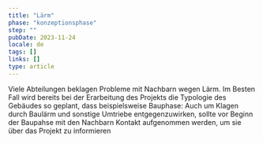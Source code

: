```yaml
---
title: "Lärm"
phase: "konzeptionsphase"
step: ""
pubDate: 2023-11-24
locale: de
tags: []
links: []
type: article
---
```


Viele Abteilungen beklagen Probleme mit Nachbarn wegen Lärm. Im Besten Fall wird bereits bei der Erarbeitung des Projekts die Typologie des Gebäudes so geplant, dass beispielsweise 
Bauphase: Auch um Klagen durch Baulärm und sonstige Umtriebe entgegenzuwirken, sollte vor Beginn der Baupahse mit den Nachbarn Kontakt aufgenommen werden, um sie über das Projekt zu informieren
